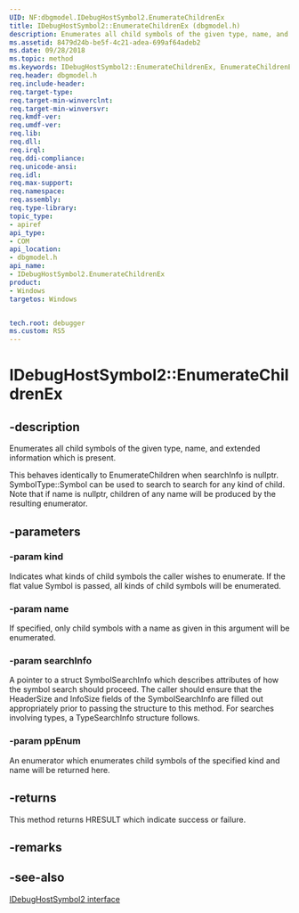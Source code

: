 ```yaml
---
UID: NF:dbgmodel.IDebugHostSymbol2.EnumerateChildrenEx
title: IDebugHostSymbol2::EnumerateChildrenEx (dbgmodel.h)
description: Enumerates all child symbols of the given type, name, and extended information which is present.
ms.assetid: 8479d24b-be5f-4c21-adea-699af64adeb2
ms.date: 09/28/2018
ms.topic: method
ms.keywords: IDebugHostSymbol2::EnumerateChildrenEx, EnumerateChildrenEx, IDebugHostSymbol2.EnumerateChildrenEx, IDebugHostSymbol2::EnumerateChildrenEx, IDebugHostSymbol2.EnumerateChildrenEx
req.header: dbgmodel.h
req.include-header:
req.target-type:
req.target-min-winverclnt:
req.target-min-winversvr:
req.kmdf-ver:
req.umdf-ver:
req.lib:
req.dll:
req.irql: 
req.ddi-compliance:
req.unicode-ansi:
req.idl:
req.max-support:
req.namespace:
req.assembly:
req.type-library: 
topic_type: 
- apiref
api_type: 
- COM
api_location: 
- dbgmodel.h
api_name: 
- IDebugHostSymbol2.EnumerateChildrenEx
product:
- Windows
targetos: Windows


tech.root: debugger
ms.custom: RS5
---
```


# IDebugHostSymbol2::EnumerateChildrenEx


## -description

Enumerates all child symbols of the given type, name, and extended information which is present.

This behaves identically to EnumerateChildren when searchInfo is nullptr.  SymbolType::Symbol 
can be used to search to search for any kind of child. Note that if name is nullptr, children of any name will be produced by the resulting enumerator.

## -parameters

### -param kind
Indicates what kinds of child symbols the caller wishes to enumerate. If the flat value Symbol is passed, all kinds of child symbols will be enumerated.

### -param name
If specified, only child symbols with a name as given in this argument will be enumerated.

### -param searchInfo
A pointer to a struct SymbolSearchInfo which describes attributes of how the symbol search should proceed.  The caller should ensure that the HeaderSize and InfoSize fields of the SymbolSearchInfo are filled out appropriately prior to passing the structure to this method.  For searches involving types, a TypeSearchInfo structure follows. 

### -param ppEnum
An enumerator which enumerates child symbols of the specified kind and name will be returned here.


## -returns
This method returns HRESULT which indicate success or failure.

## -remarks

## -see-also

[IDebugHostSymbol2 interface](nn-dbgmodel-idebughostsymbol2.md)
